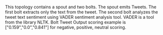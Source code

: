 This topology contains a spout and two bolts. The spout emits Tweets. The first bolt extracts only the text from the tweet. The second bolt analyzes the tweet text sentiment using VADER sentiment analysis tool. VADER is a tool from the library NLTK. Bolt Tweet Output scoring example is ["0.159","0.0","0.841"] for negative, positive, neutral scoring.

